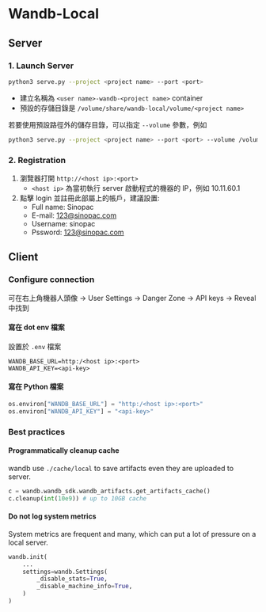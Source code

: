 # Wandb-Local

## Server

### 1. Launch Server
```bash
python3 serve.py --project <project name> --port <port>
```
- 建立名稱為 `<user name>-wandb-<project name>` container
- 預設的存儲目錄是 `/volume/share/wandb-local/volume/<project name>`

若要使用預設路徑外的儲存目錄，可以指定 `--volume` 參數，例如
```bash
python3 serve.py --project <project name> --port <port> --volume /volume/share/wandb-local/volume/trade-richardwang/
```

### 2. Registration
1. 瀏覽器打開 `http://<host ip>:<port>`
   - `<host ip>` 為當初執行 server 啟動程式的機器的 IP，例如 10.11.60.1
2. 點擊 login 並註冊此部屬上的帳戶，建議設置:
   - Full name: Sinopac  
   - E-mail: 123@sinopac.com
   - Username: sinopac
   - Pssword: 123@sinopac.com

## Client

### Configure connection
<api-key> 可在右上角機器人頭像 -> User Settings -> Danger Zone -> API keys -> Reveal 中找到

#### 寫在 dot env 檔案
設置於 `.env` 檔案
```
WANDB_BASE_URL=http:/<host ip>:<port>
WANDB_API_KEY=<api-key>
```

#### 寫在 Python 檔案
```python
os.environ["WANDB_BASE_URL"] = "http:/<host ip>:<port>"
os.environ["WANDB_API_KEY"] = "<api-key>"
```

### Best practices

#### Programmatically cleanup cache
wandb use `./cache/local` to save artifacts even they are uploaded to server.
```python
c = wandb.wandb_sdk.wandb_artifacts.get_artifacts_cache()
c.cleanup(int(10e9)) # up to 10GB cache
```

#### Do not log system metrics
System metrics are frequent and many, which can put a lot of pressure on a local server.
```python
wandb.init(
    ...
    settings=wandb.Settings(
        _disable_stats=True,
        _disable_machine_info=True,
    )
)
```